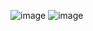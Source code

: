 ![image](https://user-images.githubusercontent.com/72396348/188003934-49c48d87-4e22-4c6f-89a3-5c3afb269ea1.png)
![image](https://user-images.githubusercontent.com/72396348/188003982-c2388671-9c62-464a-8410-393c063bc54f.png)
